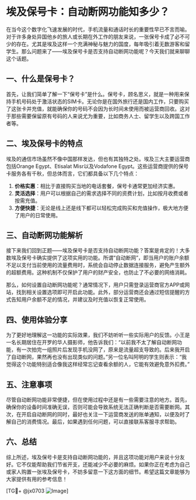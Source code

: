 # 埃及保号卡：自动断网功能知多少？

在当今这个数字化飞速发展的时代，手机流量和通话时长的重要性早已不言而喻。对于许多身处异国他乡的旅人或长期在外工作的朋友来说，一张保号卡成了必不可少的存在。尤其是埃及这样一个充满神秘与魅力的国度，每年吸引着无数游客和留学生。那么问题来了——埃及保号卡是否支持自动断网功能呢？今天我们就来聊聊这个话题。

## 一、什么是保号卡？

首先，让我们简单了解一下“保号卡”是什么。保号卡，顾名思义，就是一种用来保持手机号码处于激活状态的SIM卡。无论你是在国外旅行还是国内工作，只要购买了这张卡并充值，就能确保你的号码不会因为长时间未使用而被运营商回收。这对于那些需要保留原有号码的人来说尤为重要，比如商务人士、留学生以及跨国工作者等。

## 二、埃及保号卡的特点

埃及的通信市场虽然不像中国那样发达，但也有其独特之处。埃及三大主要运营商包括Orange Egypt、Etisalat Misr以及Vodafone Egypt。这些运营商提供的保号卡服务各有千秋，但总体而言，它们都具备以下几个特点：

1. **价格实惠**：相比于直接购买当地的电话套餐，保号卡通常更加经济实惠。
2. **灵活选择**：用户可以根据自己的需求选择不同的资费计划，比如按月收费或者按需充值。
3. **方便快捷**：无论是线上还是线下都可以轻松完成购买和充值操作，极大地方便了用户的日常使用。

## 三、自动断网功能解析

接下来我们回到正题——埃及保号卡是否支持自动断网功能？答案是肯定的！大多数埃及保号卡确实提供了这项实用的功能。所谓“自动断网”，即当用户的账户余额不足以支付当前使用的流量费用时，系统会自动停止数据连接服务，避免产生额外的超额费用。这种机制不仅保护了用户的财产安全，也防止了不必要的网络消耗。

那么，如何设置自动断网功能呢？通常情况下，用户只需登录运营商官方APP或网站，找到相关设置选项即可开启此功能。此外，部分运营商还会通过短信提醒的方式告知用户余额不足的情况，并建议及时充值以恢复正常使用。

## 四、使用体验分享

为了更好地理解这一功能的实际效果，我们不妨听听一些实际用户的反馈。小王是一名长期居住在开罗的华人摄影师，他告诉我们：“以前我不太了解自动断网功能，有一次拍完一组照片后发现手机没网了，原来是流量超支导致的。后来我开启了自动断网，果然再也没有出现类似的问题。”另一位名叫阿明的学生则表示：“我觉得这个功能特别适合像我这样经常忘记查看余额的人，它能有效避免意外扣费。”

## 五、注意事项

尽管自动断网功能非常便捷，但在使用过程中还是有一些需要注意的地方。首先，确保你的设备时间准确无误，否则可能会导致系统无法正确判断是否需要断网。其次，在开启自动断网的同时，最好也关注一下运营商发送的账单通知，以便及时了解自己的消费情况。最后，如果遇到任何问题，可以直接联系客服寻求帮助。

## 六、总结

综上所述，埃及保号卡是支持自动断网功能的，并且这项功能对用户来说十分友好。它不仅能帮助我们节省开支，还能减少不必要的麻烦。如果你正在考虑为自己或家人购置一张埃及保号卡，不妨多留意一下这方面的细节。希望这篇文章能够为大家提供有用的参考信息！

[TG💪+ @jx0703 ![Image](https://github.com/user-attachments/assets/dbca1d08-cadb-493c-b0ec-ad6f7a83f270)]